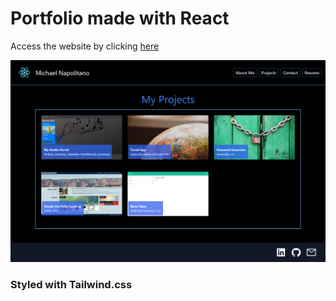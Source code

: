 # Portfolio made with React

Access the website by clicking <a href="https://michael-napolitano.com" target="_blank">here</a>

<img src="src\assets\project-images\screen-shot.png">

### Styled with Tailwind.css